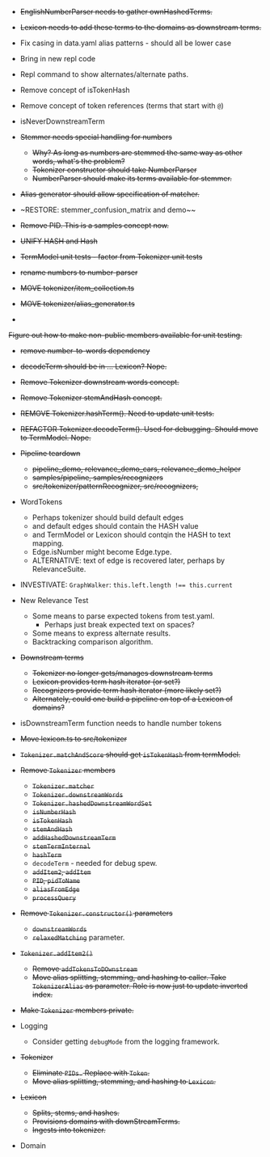 
* ~~EnglishNumberParser needs to gather ownHashedTerms.~~
* ~~Lexicon needs to add these terms to the domains as downstream terms.~~

* Fix casing in data.yaml alias patterns - should all be lower case
* Bring in new repl code
* Repl command to show alternates/alternate paths.
* Remove concept of isTokenHash
* Remove concept of token references (terms that start with `@`)
* isNeverDownstreamTerm
* ~~Stemmer needs special handling for numbers~~
    * ~~Why? As long as numbers are stemmed the same way as other words, what's the problem?~~
    * ~~Tokenizer constructor should take NumberParser~~
    * ~~NumberParser should make its terms available for stemmer.~~
* ~~Alias generator should allow specification of matcher.~~
* ~RESTORE: stemmer_confusion_matrix and demo~~

* ~~Remove PID. This is a samples concept now.~~
* ~~UNIFY HASH and Hash~~
* ~~TermModel unit tests - factor from Tokenizer unit tests~~
* ~~rename numbers to number-parser~~
* ~~MOVE tokenizer/item_collection.ts~~
* ~~MOVE tokenizer/alias_generator.ts~~
* 
~~Figure out how to make non-public members available for unit testing.~~
* ~~remove number-to-words dependency~~
* ~~decodeTerm should be in ... Lexicon? Nope.~~
* ~~Remove Tokenizer downstream words concept.~~
* ~~Remove Tokenizer stemAndHash concept.~~
* ~~REMOVE Tokenizer.hashTerm(). Need to update unit tests.~~
* ~~REFACTOR Tokenizer.decodeTerm(). Used for debugging. Should move to TermModel. Nope.~~

* ~~Pipeline teardown~~
    * ~~pipeline_demo, relevance_demo_cars, relevance_demo_helper~~
    * ~~samples/pipeline, samples/recognizers~~
    * ~~src/tokenizer/patternRecognizer, src/recognizers,~~
* WordTokens
    * Perhaps tokenizer should build default edges
    * and default edges should contain the HASH value
    * and TermModel or Lexicon should contqin the HASH to text mapping.
    * Edge.isNumber might become Edge.type.
    * ALTERNATIVE: text of edge is recovered later, perhaps by RelevanceSuite.
* INVESTIVATE: `GraphWalker`: `this.left.length !== this.current`
* New Relevance Test
    * Some means to parse expected tokens from test.yaml.
        * Perhaps just break expected text on spaces? 
    * Some means to express alternate results.
    * Backtracking comparison algorithm.
* ~~Downstream terms~~
    * ~~Tokenizer no longer gets/manages downstream terms~~
    * ~~Lexicon provides term hash iterator (or set?)~~
    * ~~Recognizers provide term hash iterator (more likely set?)~~
    * ~~Alternately, could one build a pipeline on top of a Lexicon of domains?~~
* isDownstreamTerm function needs to handle number tokens
* ~~Move lexicon.ts to src/tokenizer~~
* ~~`Tokenizer.matchAndScore` should get `isTokenHash` from termModel.~~
* ~~Remove `Tokenizer` members~~
    * ~~`Tokenizer.matcher`~~
    * ~~`Tokenizer.downstreamWords`~~
    * ~~`Tokenizer.hashedDownstreamWordSet`~~
    * ~~`isNumberHash`~~
    * ~~`isTokenHash`~~
    * ~~`stemAndHash`~~
    * ~~`addHashedDownstreamTerm`~~
    * ~~`stemTermInternal`~~
    * ~~`hashTerm`~~
    * `decodeTerm` - needed for debug spew.
    * ~~`addItem2`, `addItem`~~
    * ~~`PID`, `pidToName`~~
    * ~~`aliasFromEdge`~~
    * ~~`processQuery`~~
* ~~Remove `Tokenizer.constructor()` parameters~~
    * ~~`downstreamWords`~~
    * ~~`relaxedMatching`~~ parameter.
* ~~`Tokenizer.addItem2()`~~
    * ~~Remove `addTokensToDOwnstream`~~
    * ~~Move alias splitting, stemming, and hashing to caller. Take `TokenizerAlias` as parameter. Role is now just to update inverted index.~~
* ~~Make `Tokenizer` members private.~~
* Logging
    * Consider getting `debugMode` from the logging framework.
* ~~Tokenizer~~
    * ~~Eliminate `PIDs.` Replace with `Token`.~~
    * ~~Move alias splitting, stemming, and hashing to `Lexicon`.~~
* ~~Lexicon~~
    * ~~Splits, stems, and hashes.~~
    * ~~Provisions domains with downStreamTerms.~~
    * ~~Ingests into tokenizer.~~
* Domain
